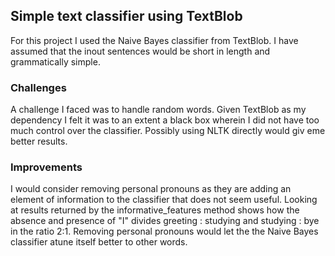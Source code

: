 ## Simple text classifier using TextBlob

For this project I used the Naive Bayes classifier from TextBlob. I have assumed that the inout sentences would be short in length and grammatically simple. 

### Challenges

A challenge I faced was to handle random words. Given TextBlob as my dependency I felt it was to an extent a black box wherein 
I did not have too much control over the classifier. Possibly using NLTK directly would giv eme better results.

### Improvements

I would consider removing personal pronouns as they are adding an element of information to the classifier that does not seem useful. Looking at results returned by the informative_features method shows how the absence and presence of "I" divides greeting : studying and studying : bye in the ratio 2:1. Removing personal pronouns would let the the Naive Bayes classifier atune itself better to other words.